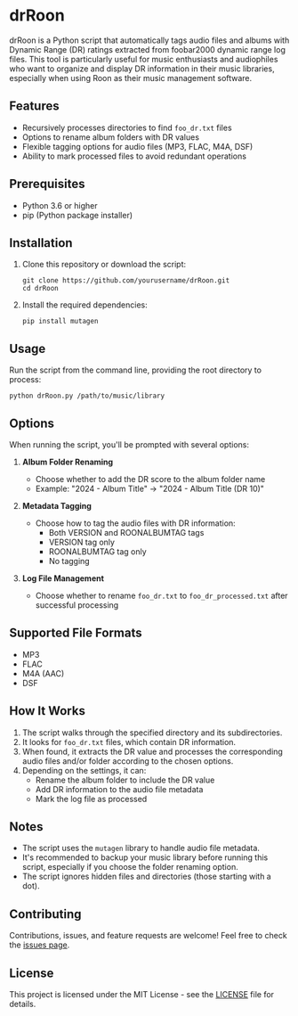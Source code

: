 # drRoon

drRoon is a Python script that automatically tags audio files and albums with Dynamic Range (DR) ratings extracted from foobar2000 dynamic range log files. This tool is particularly useful for music enthusiasts and audiophiles who want to organize and display DR information in their music libraries, especially when using Roon as their music management software.

## Features

- Recursively processes directories to find `foo_dr.txt` files
- Options to rename album folders with DR values
- Flexible tagging options for audio files (MP3, FLAC, M4A, DSF)
- Ability to mark processed files to avoid redundant operations

## Prerequisites

- Python 3.6 or higher
- pip (Python package installer)

## Installation

1. Clone this repository or download the script:
   ```
   git clone https://github.com/yourusername/drRoon.git
   cd drRoon
   ```

2. Install the required dependencies:
   ```
   pip install mutagen
   ```

## Usage

Run the script from the command line, providing the root directory to process:

```
python drRoon.py /path/to/music/library
```

## Options

When running the script, you'll be prompted with several options:

1. **Album Folder Renaming**
   - Choose whether to add the DR score to the album folder name
   - Example: "2024 - Album Title" → "2024 - Album Title (DR 10)"

2. **Metadata Tagging**
   - Choose how to tag the audio files with DR information:
     - Both VERSION and ROONALBUMTAG tags
     - VERSION tag only
     - ROONALBUMTAG tag only
     - No tagging

3. **Log File Management**
   - Choose whether to rename `foo_dr.txt` to `foo_dr_processed.txt` after successful processing

## Supported File Formats

- MP3
- FLAC
- M4A (AAC)
- DSF

## How It Works

1. The script walks through the specified directory and its subdirectories.
2. It looks for `foo_dr.txt` files, which contain DR information.
3. When found, it extracts the DR value and processes the corresponding audio files and/or folder according to the chosen options.
4. Depending on the settings, it can:
   - Rename the album folder to include the DR value
   - Add DR information to the audio file metadata
   - Mark the log file as processed

## Notes

- The script uses the `mutagen` library to handle audio file metadata.
- It's recommended to backup your music library before running this script, especially if you choose the folder renaming option.
- The script ignores hidden files and directories (those starting with a dot).

## Contributing

Contributions, issues, and feature requests are welcome! Feel free to check the [issues page](https://github.com/yourusername/drRoon/issues).

## License

This project is licensed under the MIT License - see the [LICENSE](LICENSE) file for details.
